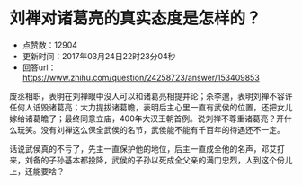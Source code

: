 # 刘禅对诸葛亮的真实态度是怎样的？
- 点赞数：12904
- 更新时间：2017年03月24日22时23分04秒
- 回答url：https://www.zhihu.com/question/24258723/answer/153409853
<body>
 <p data-pid="IwgmmiCy">废丞相职，表明在刘禅眼中没人可以和诸葛亮相提并论；杀李邈，表明刘禅不容许任何人诋毁诸葛亮；大力提拔诸葛瞻，表明后主心里一直有武侯的位置，还把女儿嫁给诸葛瞻了；最终同意立庙，400年大汉王朝首例。说刘禅不尊重诸葛亮？开什么玩笑。没有刘禅这么保全武侯的名节，武侯能不能有千百年的待遇还不一定。</p>
 <p data-pid="LO5asqRq">话说武侯真的不亏了，先主一直保护他的地位，后主一直成全他的名声，邓艾打来，刘备的子孙基本都投降，武侯的子孙以死成全父亲的满门忠烈，人到这个份儿上，还能要啥？</p>
</body>